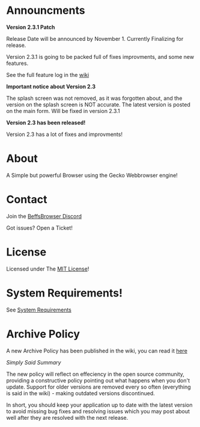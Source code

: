 # Announcments



**Version 2.3.1 Patch**

Release Date will be announced by November 1. Currently Finalizing for release. 

Version 2.3.1 is going to be packed full of fixes improvments, and some new features. 


See the full feature log in the [wiki](https://github.com/jdc20181/BeffsBrowser/wiki/2.3.1-Patch-Release-Coming-soon)


**Important notice about Version 2.3**

The splash screen was not removed, as it was forgotten about, and the version on the splash screen is NOT accurate. The latest version is posted on the main form. Will be fixed in version 2.3.1



**Version 2.3 has been released!**

Version 2.3 has a lot of fixes and improvments!




# About

A Simple but powerful Browser using the Gecko Webbrowser engine!

# Contact 


Join the [BeffsBrowser Discord](https://discord.gg/kz4Bxw9)

Got issues? Open a Ticket! 


# License
Licensed under The [MIT License](https://github.com/jdc20181/BeffsBrowser/blob/master/Information/LICENSE)!


 
# System Requirements!

See [System Requirements](https://github.com/jdc20181/BeffsBrowser/blob/master/Information/SystemRequirements.md)

# Archive Policy

A new Archive Policy has been published in the wiki, you can read it [here](https://github.com/jdc20181/BeffsBrowser/wiki/Archive-Policy)

*Simply Said Summary*

The new policy will reflect on effeciency in the open source community, providing a constructive policy pointing out what happens when you don't update. Support for older versions are removed every so often (everything is said in the wiki) - making outdated versions discontinued. 

In short, you should keep your application up to date with the latest version to avoid missing bug fixes and resolving issues which you may post about well after they are resolved with the next release. 
